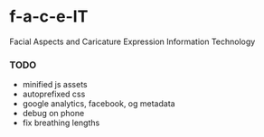 # f-a-c-e-IT
Facial Aspects and Caricature Expression Information Technology

### TODO
* minified js assets
* autoprefixed css
* google analytics, facebook, og metadata
* debug on phone
* fix breathing lengths
